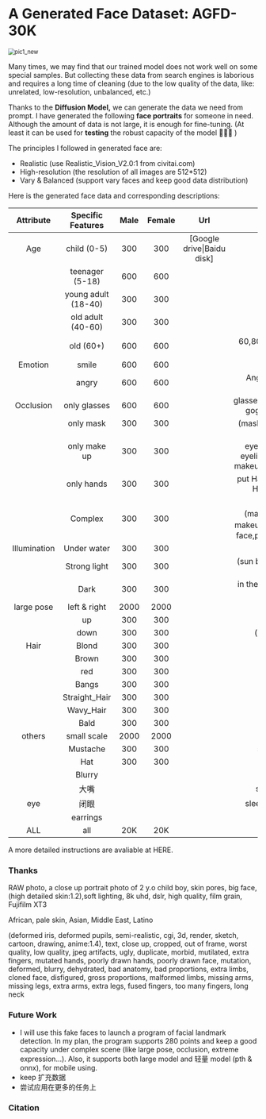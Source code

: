# A Generated Face Dataset: AGFD-30K

<img src="G:\pic1_new.png" alt="pic1_new" style="zoom:80%;" />

Many times, we may find that our trained model does not work well on some special samples. But collecting these data from search engines is laborious and requires a long time of cleaning (due to the low quality of the data, like: unrelated, low-resolution, unbalanced, etc.)

Thanks to the **Diffusion Model,** we can generate the data we need from prompt. I have generated the following **face portraits** for someone in need. Although the amount of data is not large, it is enough for fine-tuning. (At least it can be used for **testing** the robust capacity of the model 🤣🤣🤣 )

The principles I followed in generated face are:

- Realistic (use Realistic_Vision_V2.0:1 from civitai.com)
- High-resolution (the resolution of all images are 512*512)
- Vary & Balanced (support vary faces and keep good data distribution)

Here is the generated face data and corresponding descriptions:

|  Attribute   |  Specific Features  | Male | Female |            Url             |                        Special Prompt                        |
| :----------: | :-----------------: | :--: | :----: | :------------------------: | :----------------------------------------------------------: |
|     Age      |     child (0-5)     | 300  |  300   | [Google drive\|Baidu disk] |                        1 y.o., 3 y.o.                        |
|              |   teenager (5-18)   | 600  |  600   |                            |                       8 y.o., 15 y.o.                        |
|              | young adult (18-40) | 300  |  300   |                            |                       25 y.o., 35 y.o.                       |
|              |  old adult (40-60)  | 300  |  300   |                            |                       45 y.o., 55 y.o.                       |
|              |      old (60+)      | 600  |  600   |                            |               60,80,100 y.o., Grandma，Grandpa               |
|   Emotion    |        smile        | 600  |  600   |                            |                      smiling, laughing                       |
|              |        angry        | 600  |  600   |                            |               Angry, pissed-off face, yelling                |
|  Occlusion   |    only glasses     | 600  |  600   |                            |     glasses,sunglasses,swimming goggles,skiing goggles,      |
|              |      only mask      | 300  |  300   |                            |                  (masked:1.2), antigas mask                  |
|              |    only make up     | 300  |  300   |                            | highly make up, eyeshadow,heavy black eyeliner, joker, [Halloween makeup], eye looking forward |
|              |     only hands      | 300  |  300   |                            |     put Hand in front of face,put Hand in front of hair      |
|              |       Complex       | 300  |  300   |                            | glasses，(masked:1.2),Halloween makeup，put Hand in front of face,put Hand in front of hair |
| Illumination |     Under water     | 300  |  300   |                            |                         under water                          |
|              |    Strong light     | 300  |  300   |                            |              (sun behind:1.2), strong sun shine              |
|              |        Dark         | 300  |  300   |                            |       in the night, dark light, (very dark scene:1.2)        |
|  large pose  |    left & right     | 2000 |  2000  |                            |                          side view                           |
|              |         up          | 300  |  300   |                            |                       (looking up:1.3)                       |
|              |        down         | 300  |  300   |                            |                      (looking down:1.3)                      |
|     Hair     |        Blond        | 300  |  300   |                            |                          blond hair                          |
|              |        Brown        | 300  |  300   |                            |                                                              |
|              |         red         | 300  |  300   |                            |                                                              |
|              |        Bangs        | 300  |  300   |                            |                         (Bangs:1.5)                          |
|              |    Straight_Hair    | 300  |  300   |                            |                                                              |
|              |      Wavy_Hair      | 300  |  300   |                            |                                                              |
|              |        Bald         | 300  |  300   |                            |                             man                              |
|    others    |     small scale     | 2000 |  2000  |                            |                           clothes                            |
|              |      Mustache       | 300  |  300   |                            |                       sideburns,goatee                       |
|              |         Hat         | 300  |  300   |                            |                                                              |
|              |       Blurry        |      |        |                            |                                                              |
|              |        大嘴         |      |        |                            |                      screaming, cfg:15                       |
|     eye      |        闭眼         |      |        |                            |                   sleepy, (close eyes:1.2)                   |
|              |      earrings       |      |        |                            |                                                              |
|     ALL      |         all         | 20K  |  20K   |                            |                                                              |


A more detailed instructions are avaliable at HERE.

### Thanks

RAW photo, a close up portrait photo of 2 y.o child boy, skin pores,  big face,(high detailed skin:1.2),soft lighting, 8k uhd, dslr, high quality, film grain, Fujifilm XT3

 African, pale skin, Asian, Middle East, Latino

(deformed iris, deformed pupils, semi-realistic, cgi, 3d, render, sketch, cartoon, drawing, anime:1.4), text, close up, cropped, out of frame, worst quality, low quality, jpeg artifacts, ugly, duplicate, morbid, mutilated, extra fingers, mutated hands, poorly drawn hands, poorly drawn face, mutation, deformed, blurry, dehydrated, bad anatomy, bad proportions, extra limbs, cloned face, disfigured, gross proportions, malformed limbs, missing arms, missing legs, extra arms, extra legs, fused fingers, too many fingers, long neck

### Future Work

- I will use this fake faces to launch a program of facial landmark detection. In my plan, the program supports 280 points and keep a good capacity under complex scene (like large pose, occlusion, extreme expression…). Also, it supports both large model and 轻量 model (pth & onnx), for mobile using.
- keep 扩充数据
- 尝试应用在更多的任务上

### Citation

